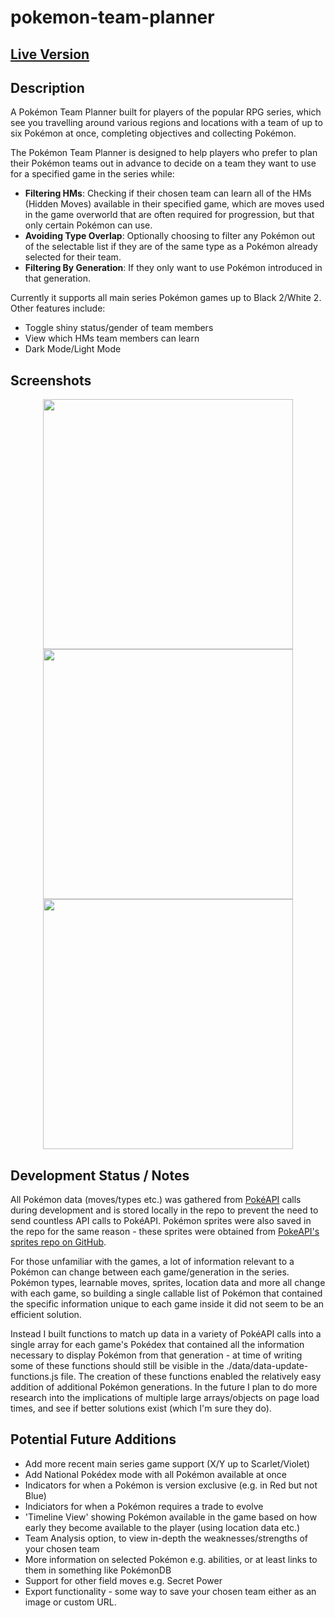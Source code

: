 # pokemon-team-planner

## [Live Version](https://lewisgormanneale.github.io/pokemon-team-planner/)

## Description

A Pokémon Team Planner built for players of the popular RPG series, which see you travelling around various regions and locations with a team of up to six Pokémon at once, completing objectives and collecting Pokémon. 

The Pokémon Team Planner is designed to help players who prefer to plan their Pokémon teams out in advance to decide on a team they want to use for a specified game in the series while:
- **Filtering HMs**: Checking if their chosen team can learn all of the HMs (Hidden Moves) available in their specified game, which are moves used in the game overworld that are often required for progression, but that only certain Pokémon can use.
- **Avoiding Type Overlap**: Optionally choosing to filter any Pokémon out of the selectable list if they are of the same type as a Pokémon already selected for their team.
- **Filtering By Generation**: If they only want to use Pokémon introduced in that generation.

Currently it supports all main series Pokémon games up to Black 2/White 2. Other features include:
- Toggle shiny status/gender of team members
- View which HMs team members can learn
- Dark Mode/Light Mode

## Screenshots
<p align="center">
  <img height="400" src="https://user-images.githubusercontent.com/107112881/200135158-5e880fe7-eb92-4fbc-b304-5adbaec4b2bc.png">
  <img height="400" src="https://user-images.githubusercontent.com/107112881/200135249-b41a795e-6da9-44bf-93d0-10d0b19a7174.png">
  <img height="400" src="https://user-images.githubusercontent.com/107112881/200135180-7c2de265-c5c4-4bc0-ab91-ea750b9de1d0.png">
</p>

## Development Status / Notes

All Pokémon data (moves/types etc.) was gathered from [PokéAPI](https://pokeapi.co/) calls during development and is stored locally in the repo to prevent the need to send countless API calls to PokéAPI. Pokémon sprites were also saved in the repo for the same reason - these sprites were obtained from [PokeAPI's sprites repo on GitHub](https://github.com/PokeAPI/sprites).

For those unfamiliar with the games, a lot of information relevant to a Pokémon can change between each game/generation in the series. Pokémon types, learnable moves, sprites, location data and more all change with each game, so building a single callable list of Pokémon that contained the specific information unique to each game inside it did not seem to be an efficient solution.

Instead I built functions to match up data in a variety of PokéAPI calls into a single array for each game's Pokédex that contained all the information necessary to display Pokémon from that generation - at time of writing some of these functions should still be visible in the ./data/data-update-functions.js file. The creation of these functions enabled the relatively easy addition of additional Pokémon generations. In the future I plan to do more research into the implications of multiple large arrays/objects on page load times, and see if better solutions exist (which I'm sure they do).

## Potential Future Additions

- Add more recent main series game support (X/Y up to Scarlet/Violet)
- Add National Pokédex mode with all Pokémon available at once
- Indicators for when a Pokémon is version exclusive (e.g. in Red but not Blue)
- Indiciators for when a Pokémon requires a trade to evolve
- 'Timeline View' showing Pokémon available in the game based on how early they become available to the player (using location data etc.)
- Team Analysis option, to view in-depth the weaknesses/strengths of your chosen team
- More information on selected Pokémon e.g. abilities, or at least links to them in something like PokémonDB
- Support for other field moves e.g. Secret Power
- Export functionality - some way to save your chosen team either as an image or custom URL.
